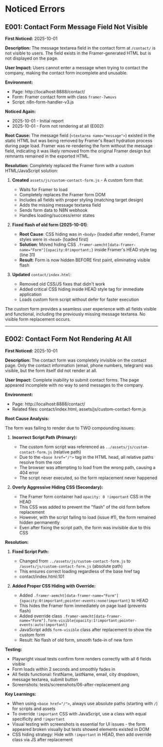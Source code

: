 # Noticed Errors

## E001: Contact Form Message Field Not Visible

**First Noticed:** 2025-10-01

**Description:**
The message textarea field in the contact form at `/contact/` is not visible to users. The field exists in the Framer-generated HTML but is not displayed on the page.

**User Impact:**
Users cannot enter a message when trying to contact the company, making the contact form incomplete and unusable.

**Environment:**
- Page: http://localhost:8888/contact/
- Form: Framer contact form with class `framer-7wmuvs`
- Script: n8n-form-handler-v3.js

**Noticed Again:**
- 2025-10-01 - Initial report
- 2025-10-01 - Form not rendering at all (E002)

**Root Cause:**
The message field (`<textarea name="message">`) existed in the static HTML but was being removed by Framer's React hydration process during page load. Framer was re-rendering the form without the message field, indicating it was likely removed from the original Framer design but remnants remained in the exported HTML.

**Resolution:**
Completely replaced the Framer form with a custom HTML/JavaScript solution:

1. **Created** `assets/js/custom-contact-form.js` - A custom form that:
   - Waits for Framer to load
   - Completely replaces the Framer form DOM
   - Includes all fields with proper styling (matching target design)
   - Adds the missing message textarea field
   - Sends form data to N8N webhook
   - Handles loading/success/error states

2. **Fixed flash of old form (2025-10-01)**:
   - **Root Cause**: CSS hiding was in `<body>` (loaded after render), Framer styles were in `<head>` (loaded first)
   - **Solution**: Moved hiding CSS `.framer-aemcht[data-framer-name="Form"]{opacity:0!important;}` inside Framer's HEAD style tag (line 31)
   - **Result**: Form is now hidden BEFORE first paint, eliminating visible flash

3. **Updated** `contact/index.html`:
   - Removed old CSS/JS fixes that didn't work
   - Added critical CSS hiding inside HEAD style tag for immediate application
   - Loads custom form script without defer for faster execution

The custom form provides a seamless user experience with all fields visible and functional, including the previously missing message textarea. No visible form replacement occurs.

---

## E002: Contact Form Not Rendering At All

**First Noticed:** 2025-10-01

**Description:**
The contact form was completely invisible on the contact page. Only the contact information (email, phone numbers, telegram) was visible, but the form itself did not render at all.

**User Impact:**
Complete inability to submit contact forms. The page appeared incomplete with no way to send messages to the company.

**Environment:**
- Page: http://localhost:8888/contact/
- Related files: contact/index.html, assets/js/custom-contact-form.js

**Root Cause Analysis:**

The form was failing to render due to TWO compounding issues:

1. **Incorrect Script Path (Primary):**
   - The custom form script was referenced as `../assets/js/custom-contact-form.js` (relative path)
   - Due to the `<base href="/">` tag in the HTML head, all relative paths resolve from the root
   - The browser was attempting to load from the wrong path, causing a 404 error
   - The script never executed, so the form replacement never happened

2. **Overly Aggressive Hiding CSS (Secondary):**
   - The Framer form container had `opacity: 0 !important` CSS in the HEAD
   - This CSS was added to prevent the "flash" of the old form before replacement
   - However, with the script failing to load (issue #1), the form remained hidden permanently
   - Even after fixing the script path, the form was invisible due to this CSS

**Resolution:**

1. **Fixed Script Path:**
   - Changed from `../assets/js/custom-contact-form.js` to `/assets/js/custom-contact-form.js` (absolute path)
   - This ensures correct loading regardless of the base href tag
   - contact/index.html:101

2. **Added Proper CSS Hiding with Override:**
   - Added `.framer-aemcht[data-framer-name="Form"]{opacity:0!important;pointer-events:none!important}` to HEAD
   - This hides the Framer form immediately on page load (prevents flash)
   - Added override class `.framer-aemcht[data-framer-name="Form"].form-visible{opacity:1!important;pointer-events:auto!important}`
   - JavaScript adds `form-visible` class after replacement to show the custom form
   - Result: No flash of old form, smooth fade-in of new form

**Testing:**
- Playwright visual tests confirm form renders correctly with all 6 fields visible
- Form loads within 2 seconds and smoothly fades in
- All fields functional: firstName, lastName, email, city dropdown, message textarea, submit button
- Screenshots: tests/screenshots/06-after-replacement.png

**Key Learnings:**
- When using `<base href="/">`, always use absolute paths (starting with `/`) for scripts and assets
- To override `!important` CSS with JavaScript, use a class with equal specificity and `!important`
- Visual testing with screenshots is essential for UI issues - the form appeared broken visually but tests showed elements existed in DOM
- CSS hiding strategy: Hide with `!important` in HEAD, then add override class via JS after replacement
